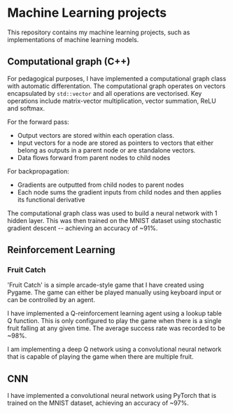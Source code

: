 # Machine Learning projects
This repository contains my machine learning projects, such as implementations of machine learning models.

## Computational graph (C++)
For pedagogical purposes, I have implemented a computational graph class with automatic differentation. The computational graph operates on vectors encapsulated by `std::vector` and all operations are vectorised. Key operations include matrix-vector multiplication, vector summation, ReLU and softmax.

For the forward pass:
* Output vectors are stored within each operation class.
* Input vectors for a node are stored as pointers to vectors that either belong as outputs in a parent node or are standalone vectors.
* Data flows forward from parent nodes to child nodes

For backpropagation:
* Gradients are outputted from child nodes to parent nodes
* Each node sums the gradient inputs from child nodes and then applies its functional derivative

The computational graph class was used to build a neural network with 1 hidden layer. This was then trained on the MNIST dataset using stochastic gradient descent -- achieving an accuracy of ~91%.

## Reinforcement Learning
### Fruit Catch
'Fruit Catch' is a simple arcade-style game that I have created using Pygame. The game can either be played manually using keyboard input or can be controlled by an agent.

I have implemented a Q-reinforcement learning agent using a lookup table Q function. This is only configured to play the game when there is a single fruit falling at any given time. The average success rate was recorded to be ~98%.

I am implementing a deep Q network using a convolutional neural network that is capable of playing the game when there are multiple fruit.

## CNN
I have implemented a convolutional neural network using PyTorch that is trained on the MNIST dataset, achieving an accuracy of ~97%.
